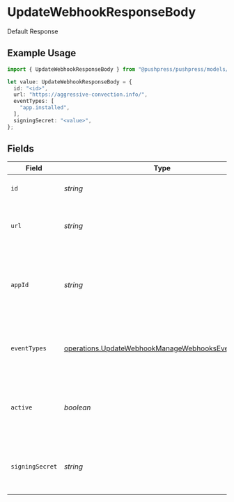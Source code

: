 # UpdateWebhookResponseBody

Default Response

## Example Usage

```typescript
import { UpdateWebhookResponseBody } from "@pushpress/pushpress/models/operations";

let value: UpdateWebhookResponseBody = {
  id: "<id>",
  url: "https://aggressive-convection.info/",
  eventTypes: [
    "app.installed",
  ],
  signingSecret: "<value>",
};
```

## Fields

| Field                                                                                                                  | Type                                                                                                                   | Required                                                                                                               | Description                                                                                                            |
| ---------------------------------------------------------------------------------------------------------------------- | ---------------------------------------------------------------------------------------------------------------------- | ---------------------------------------------------------------------------------------------------------------------- | ---------------------------------------------------------------------------------------------------------------------- |
| `id`                                                                                                                   | *string*                                                                                                               | :heavy_check_mark:                                                                                                     | A unique identifier for the webhook                                                                                    |
| `url`                                                                                                                  | *string*                                                                                                               | :heavy_check_mark:                                                                                                     | The endpoint URL that will receive the webhook payloads                                                                |
| `appId`                                                                                                                | *string*                                                                                                               | :heavy_minus_sign:                                                                                                     | The app ID with which application lifecyle event types (e.g. app.installed) are associated                             |
| `eventTypes`                                                                                                           | [operations.UpdateWebhookManageWebhooksEventTypes](../../models/operations/updatewebhookmanagewebhookseventtypes.md)[] | :heavy_check_mark:                                                                                                     | A list of event types that the webhook is subscribed to                                                                |
| `active`                                                                                                               | *boolean*                                                                                                              | :heavy_minus_sign:                                                                                                     | Indicates whether the webhook is currently active and receiving events                                                 |
| `signingSecret`                                                                                                        | *string*                                                                                                               | :heavy_check_mark:                                                                                                     | A secret key used to sign the webhook payloads for security purposes                                                   |
